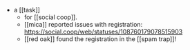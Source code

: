 - a [[task]]
  - for [[social coop]].
  - [[mica]] reported issues with registration: https://social.coop/web/statuses/108760179078515903
  - [[red oak]] found the registration in the [[spam trap]]!
